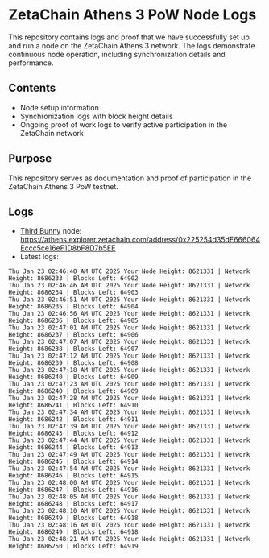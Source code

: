 # ZetaChain Athens 3 PoW Node Logs
This repository contains logs and proof that we have successfully set up and run a node on the ZetaChain Athens 3 network. The logs demonstrate continuous node operation, including synchronization details and performance.

## Contents
- Node setup information
- Synchronization logs with block height details
- Ongoing proof of work logs to verify active participation in the ZetaChain network

## Purpose
This repository serves as documentation and proof of participation in the ZetaChain Athens 3 PoW testnet.

## Logs

- [Third Bunny](https://thirdbunny.xyz/) node: https://athens.explorer.zetachain.com/address/0x225254d35dE666064Eccc5ce16eF1D8bF8D7b5EE
- Latest logs:
```
Thu Jan 23 02:46:40 AM UTC 2025 Your Node Height: 8621331 | Network Height: 8686233 | Blocks Left: 64902
Thu Jan 23 02:46:46 AM UTC 2025 Your Node Height: 8621331 | Network Height: 8686234 | Blocks Left: 64903
Thu Jan 23 02:46:51 AM UTC 2025 Your Node Height: 8621331 | Network Height: 8686235 | Blocks Left: 64904
Thu Jan 23 02:46:56 AM UTC 2025 Your Node Height: 8621331 | Network Height: 8686236 | Blocks Left: 64905
Thu Jan 23 02:47:01 AM UTC 2025 Your Node Height: 8621331 | Network Height: 8686237 | Blocks Left: 64906
Thu Jan 23 02:47:07 AM UTC 2025 Your Node Height: 8621331 | Network Height: 8686238 | Blocks Left: 64907
Thu Jan 23 02:47:12 AM UTC 2025 Your Node Height: 8621331 | Network Height: 8686239 | Blocks Left: 64908
Thu Jan 23 02:47:18 AM UTC 2025 Your Node Height: 8621331 | Network Height: 8686240 | Blocks Left: 64909
Thu Jan 23 02:47:23 AM UTC 2025 Your Node Height: 8621331 | Network Height: 8686240 | Blocks Left: 64909
Thu Jan 23 02:47:28 AM UTC 2025 Your Node Height: 8621331 | Network Height: 8686241 | Blocks Left: 64910
Thu Jan 23 02:47:34 AM UTC 2025 Your Node Height: 8621331 | Network Height: 8686242 | Blocks Left: 64911
Thu Jan 23 02:47:39 AM UTC 2025 Your Node Height: 8621331 | Network Height: 8686243 | Blocks Left: 64912
Thu Jan 23 02:47:44 AM UTC 2025 Your Node Height: 8621331 | Network Height: 8686244 | Blocks Left: 64913
Thu Jan 23 02:47:49 AM UTC 2025 Your Node Height: 8621331 | Network Height: 8686245 | Blocks Left: 64914
Thu Jan 23 02:47:54 AM UTC 2025 Your Node Height: 8621331 | Network Height: 8686246 | Blocks Left: 64915
Thu Jan 23 02:48:00 AM UTC 2025 Your Node Height: 8621331 | Network Height: 8686247 | Blocks Left: 64916
Thu Jan 23 02:48:05 AM UTC 2025 Your Node Height: 8621331 | Network Height: 8686248 | Blocks Left: 64917
Thu Jan 23 02:48:10 AM UTC 2025 Your Node Height: 8621331 | Network Height: 8686249 | Blocks Left: 64918
Thu Jan 23 02:48:16 AM UTC 2025 Your Node Height: 8621331 | Network Height: 8686249 | Blocks Left: 64918
Thu Jan 23 02:48:21 AM UTC 2025 Your Node Height: 8621331 | Network Height: 8686250 | Blocks Left: 64919
```
